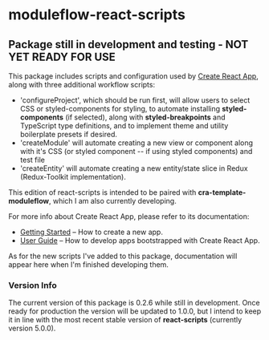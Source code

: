 # moduleflow-react-scripts

## Package still in development and testing - NOT YET READY FOR USE 

This package includes scripts and configuration used by [Create React App](https://github.com/facebook/create-react-app), along with three additional workflow scripts:<br>

- 'configureProject', which should be run first, will allow users to select CSS or styled-components for styling, to automate installing **styled-components** (if selected), along with **styled-breakpoints** and TypeScript type definitions, and to implement theme and utility boilerplate presets if desired.<br>
- 'createModule' will automate creating a new view or component along with it's CSS (or styled component -- if using styled components) and test file<br>
- 'createEntity' will automate creating a new entity/state slice in Redux (Redux-Toolkit implementation).<br>

This edition of react-scripts is intended to be paired with **cra-template-moduleflow**, which I am also currently developing.<br>

For more info about Create React App, please refer to its documentation:<br>

- [Getting Started](https://facebook.github.io/create-react-app/docs/getting-started) – How to create a new app.
- [User Guide](https://facebook.github.io/create-react-app/) – How to develop apps bootstrapped with Create React App.<br>

As for the new scripts I've added to this package, documentation will appear here when I'm finished developing them.

### Version Info

The current version of this package is 0.2.6 while still in development. Once ready for production the version will be updated to 1.0.0, but I intend to keep it in line with the most recent stable version of **react-scripts** (currently version 5.0.0).
